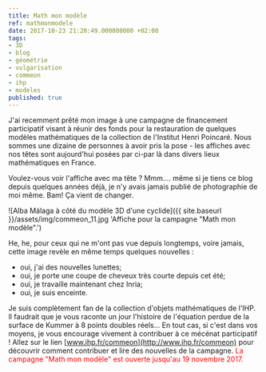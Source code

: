 ```yaml
---
title: Math mon modèle
ref: mathmonmodele
date: 2017-10-23 21:20:49.000000000 +02:00
tags:
- 3D
- blog
- géométrie
- vulgarisation
- commeon
- ihp
- modeles
published: true
---
```


J'ai recemment prêté mon image à une campagne de financement
participatif visant à réunir des fonds pour la restauration de quelques
modèles mathématiques de la collection de l'Institut Henri Poincaré.
Nous sommes une dizaine de personnes à avoir pris la pose - les affiches
avec nos têtes sont aujourd'hui posées par ci-par là dans divers lieux
mathématiques en France.

Voulez-vous voir l'affiche avec ma tête ? Mmm.... même si je tiens ce
blog depuis quelques années déjà, je n'y avais jamais publié de
photographie de moi même. Bam! Ça vient de changer.

![Alba Málaga à côté du modèle 3D d'une cyclide]({{ site.baseurl }}/assets/img/commeon_11.jpg 'Affiche pour la campagne "Math mon modèle".')

He, he, pour ceux qui ne m'ont pas vue depuis longtemps, voire jamais, cette image revèle en même temps quelques nouvelles :

-   oui, j'ai des nouvelles lunettes;
-   oui, je porte une coupe de cheveux très courte depuis cet été;
-   oui, je travaille maintenant chez Inria;
-   oui, je suis enceinte.

Je suis complètement fan de la collection d'objets mathématiques de l'IHP. Il faudrait que je vous raconte un jour l'histoire de l'équation perdue de la surface de Kummer à 8 points doubles réels... En tout cas, si c'est dans vos moyens, je vous encourage vivement à contribuer à ce mécénat participatif ! Allez sur le lien [www.ihp.fr/commeon](http://www.ihp.fr/commeon) pour découvrir comment contribuer et lire des nouvelles de la campagne. <span style="color:#ff0000;">La campagne "Math mon modèle" est ouverte jusqu'au 19 novembre 2017.</span>
